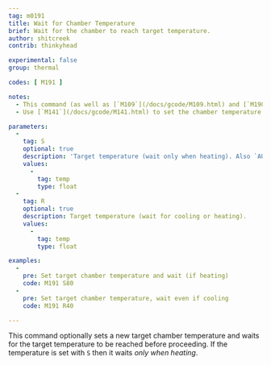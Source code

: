 ```yaml
---
tag: m0191
title: Wait for Chamber Temperature
brief: Wait for the chamber to reach target temperature.
author: shitcreek
contrib: thinkyhead

experimental: false
group: thermal

codes: [ M191 ]

notes:
  - This command (as well as [`M109`](/docs/gcode/M109.html) and [`M190`](/docs/gcode/M190.html)) can block new commands from the host. To break out of wait for temperature using [`M108`](/docs/gcode/M108.html) from the host, enable `EMERGENCY_PARSER`.
  - Use [`M141`](/docs/gcode/M141.html) to set the chamber temperature and proceed without waiting.

parameters:
  -
    tag: S
    optional: true
    description: 'Target temperature (wait only when heating). Also `AUTOTEMP`: The min auto-temperature.'
    values:
      -
        tag: temp
        type: float
  -
    tag: R
    optional: true
    description: Target temperature (wait for cooling or heating).
    values:
      -
        tag: temp
        type: float

examples:
  -
    pre: Set target chamber temperature and wait (if heating)
    code: M191 S80
  -
    pre: Set target chamber temperature, wait even if cooling
    code: M191 R40

---
```


This command optionally sets a new target chamber temperature and waits for the target temperature to be reached before proceeding. If the temperature is set with `S` then it waits *only when heating*.

